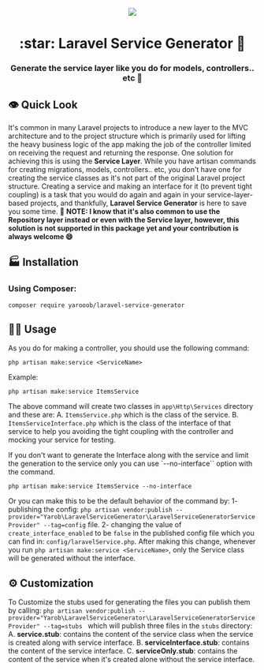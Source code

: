 <p align="center">
 <img align="center" src="https://github.com/Yarob50/LaravelServiceGenerator/blob/master/assets/logo.png" />
</p>
<h1 align="center"> :star: Laravel Service Generator 🚀</h1>

 <h3 align="center"> Generate the service layer like you do for models, controllers.. etc 🤩</h3>

## 👁 Quick Look
It's common in many Laravel projects to introduce a new layer to the MVC architecture and to the project structure which is primarily used for lifting the heavy business logic of the app making the job of the controller limited on receiving the request and returning the response. One solution for achieving this is using the **Service Layer**. While you have artisan commands for creating migrations, models, controllers.. etc, you don't have one for creating the service classes as it's not part of the original Laravel project structure. Creating a service and making an interface for it (to prevent tight coupling) is a task that you would do again and again in your service-layer-based projects, and thankfully, **Laravel Service Generator** is here to save you some time. 🥳
**NOTE: I know that it's also common to use the Repository layer instead or even with the Service layer, however, this solution is not supported in this package yet and your contribution is always welcome 😄**

## 🏭 Installation
### Using Composer:
```
composer require yarooob/laravel-service-generator
```

## 👨‍💻 Usage
As you do for making a controller, you should use the following command:
```
php artisan make:service <ServiceName>
```
Example:
```
php artisan make:service ItemsService
```
The above command will create two classes in `app\Http\Services` directory and these are:
A. `ItemsService.php` which is the class of the service.
B. `ItemsServiceInterface.php` which is the class of the interface of that service to help you avoiding the tight coupling with the controller and mocking your service for testing.

If you don't want to generate the Interface along with the service and limit the generation to the service only you can use `--no-interface`` option with the command.
```
php artisan make:service ItemsService --no-interface
```
Or you can make this to be the default behavior of the command by:
1- publishing the config: `php artisan vendor:publish --provider="Yarob\LaravelServiceGenerator\LaravelServiceGeneratorServiceProvider" --tag=config` file.
2- changing the value of `create_interface_enabled` to be `false` in the published config file which you can find in: `config/laravelService.php`.
After making this change, whenever you run `php artisan make:service <ServiceName>`, only the Service class will be generated without the interface.

## ⚙️ Customization
To Customize the stubs used for generating the files you can publish them by calling: `php artisan vendor:publish --provider="Yarob\LaravelServiceGenerator\LaravelServiceGeneratorServiceProvider" --tag=stubs ` which will publish three files in the `stubs` directory:
A. **service.stub**: contains the content of the service class when the service is created along with service interface.
B. **serviceInterface.stub**: contains the content of the service interface.
C. **serviceOnly.stub**: contains the content of the service when it's created alone without the service interface.
